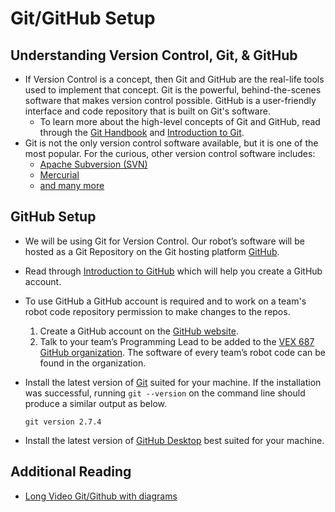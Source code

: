 # Git/GitHub Setup

## Understanding Version Control, Git, & GitHub

- If Version Control is a concept, then Git and GitHub are the real-life tools used to implement that concept. Git is the powerful, behind-the-scenes software that makes version control possible. GitHub is a user-friendly interface and code repository that is built on Git's software.
  - To learn more about the high-level concepts of Git and GitHub, read through the [Git Handbook](https://guides.github.com/introduction/git-handbook/) and [Introduction to Git](https://www.notion.so/zarkom/Introduction-to-Git-ac396a0697704709a12b6a0e545db049#d5e9c2b6379246a593c1ef74051e7e3c).
- Git is not the only version control software available, but it is one of the most popular. For the curious, other version control software includes:
  - [Apache Subversion (SVN)](https://en.wikipedia.org/wiki/Apache_Subversion)
  - [Mercurial](https://en.wikipedia.org/wiki/Mercurial)
  - [and many more](https://en.wikipedia.org/wiki/List_of_version-control_software)

## GitHub Setup

- We will be using Git for Version Control. Our robot’s software will be hosted as a Git Repository on the Git hosting platform [GitHub](https://github.com/).
- Read through [Introduction to GitHub](https://www.notion.so/zarkom/Introduction-to-GitHub-202af6f64bbd4299b15f238dcd09d2a7) which will help you create a GitHub account.
- To use GitHub a GitHub account is required and to work on a team's robot code repository permission to make changes to the repos.
  1. Create a GitHub account on the [GitHub website](https://github.com/).
  2. Talk to your team’s Programming Lead to be added to the [VEX 687 GitHub organization](https://github.com/687vex/). The software of every team’s robot code can be found in the organization.
- Install the latest version of [Git](https://git-scm.com/downloads) suited for your machine. If the installation was successful, running ``git --version`` on the command line should produce a similar output as below.
  ```{code-block} git
  git version 2.7.4
  ```

- Install the latest version of [GitHub Desktop](https://desktop.github.com/) best suited for your machine.

## Additional Reading
- [Long Video Git/Github with diagrams](https://www.youtube.com/watch?v=DVRQoVRzMIY)